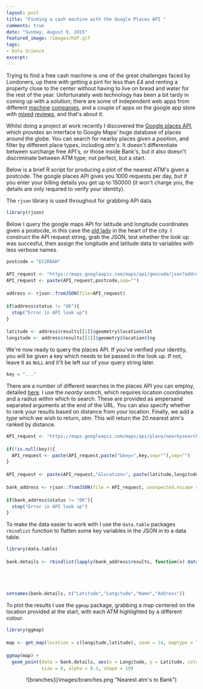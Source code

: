 ```yaml
---
layout: post
title: "Finding a cash machine with the Google Places API "
comments: true
date: "Sunday, August 9, 2015"
featured_image: /images/hdf.gif
tags:
- Data Science
excerpt:
---
```


Trying to find a free cash machine is one of the great challenges faced by Londoners, up there with getting a pint for less than £4 and renting a property close to the center without having to live on bread and water for the rest of the year. Unfortunately web technology has been a bit tardy in coming up with a solution; there are some of independent web apps from different [machine](http://www.visa.com/atmlocator/index.jsp) [companies](http://www.link.co.uk/ATMLocator/Pages/ATMLocator.aspx), and a couple of apps on the google app store with [mixed](https://play.google.com/store/apps/details?id=com.moneypass&hl=en) [reviews](https://play.google.com/store/apps/details?id=com.souf.nearbyATM&hl=en), and that's about it.

Whilst doing a project at work recently I discovered the [Google places API](https://developers.google.com/places/?hl=en), which provides an interface to Google Maps' huge database of places around the globe. You can search for nearby places given a position, and filter by different place types, including _atm's_. It doesn't differentiate between surcharge free API's, or those inside Bank's, but it also doesn't discriminate between ATM type; not perfect, but a start.

Below is a brief R script for producing a plot of the nearest ATM's given a postcode. The google places API gives you 1000 requests per day, but if you enter your billing details you get up to 150000 (it won't charge you, the details are only required to verify your identity).

The `rjson` library is used throughout for grabbing API data.  

```r
library(rjson)
```

Below I query the google maps API for latitude and longitude coordinates given a postocde, in this case the [old lady](http://www.historic-uk.com/CultureUK/The-Old-Lady-of-Threadneedle-Street/) in the heart of the city. I construct the API request string, grab the JSON, test whether the look up was succesful, then assign the longitude and latitude data to variables with less verbose names.

```r
postcode = "EC2R8AH"

API_request <- "https://maps.googleapis.com/maps/api/geocode/json?address="
API_request <- paste(API_request,postcode,sep="")

address <- rjson::fromJSON(file=API_request)

if(address$status != "OK"){
  stop("Error in API look up")
}

latitude <- address$results[[1]]$geometry$location$lat
longitude <- address$results[[1]]$geometry$location$lng
```

We're now ready to query the places API. If you've verified your identity, you will be given a key which needs to be passed in the look up. If not, leave it as `NULL` and it'll be left our of your query string later.

```r
key = "..."
```

There are a number of different searches in the places API you can employ, detailed [here](https://developers.google.com/places/webservice/search). I use the *nearby search*, which requires location coordinates and a radius within which to search. These are provided as ampersand separated arguments at the end of the URL. You can also specify whether to rank your results based on distance from your location. Finally, we add a *type* which we wish to return, _atm_. This will return the 20 nearest atm's ranked by distance.

```r
API_request <- "https://maps.googleapis.com/maps/api/place/nearbysearch/json?radius=2000&rankby=distance&types=atm"

if(!is.null(key)){
  API_request <- paste(API_request,paste("&key=",key,sep=""),sep="")
}

API_request <- paste(API_request,"&location=", paste(latitude,longitude,sep=","),sep="")

bank_address <- rjson::fromJSON(file = API_request, unexpected.escape = "keep")

if(bank_address$status != "OK"){
  stop("Error in API look up")
}
```

To make the data easier to work with I use the `data.table` packages `rbindlist` function to flatten some key variables in the JSON in to a data table.

```r
library(data.table)

bank.details <- rbindlist(lapply(bank_address$results, function(x) data.frame(as.numeric(x$geometry$location$lat[[1]]),
                                                                                 as.numeric(x$geometry$location$lng[[1]]),
                                                                                 as.character(x$name[[1]]),
                                                                                 as.character(x$vicinity[[1]]))))

setnames(bank.details, c("Latitude","Longitude","Name","Address"))
```

To plot the results I use the `ggmap` package, grabbing a map centered on the location provided at the start, with each ATM highlighted by a different colour.

```r
library(ggmap)

map <- get_map(location = c(longitude,latitude), zoom = 14, maptype = "roadmap", scale = 2)

ggmap(map) +
  geom_point(data = bank.details, aes(x = Longitude, y = Latitude, colour = Name),
             size = 8, alpha = 0.3, shape = 19)
```

<center>![branches](/images/branches.png "Nearest atm's to Bank")</center>
